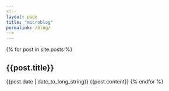 ```yaml
---
<!--
layout: page
title: "microblog"
permalink: /blog/
-->
---
```


{% for post in site.posts %}
<h2>{{post.title}}</h2>
{{post.date | date_to_long_string}}
{{post.content}}
{% endfor %}

